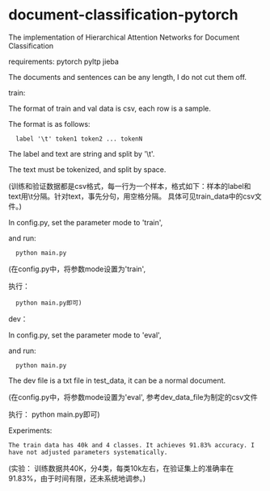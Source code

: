 # document-classification-pytorch
The implementation of Hierarchical Attention Networks for Document Classification

requirements:
  pytorch
  pyltp
  jieba

The documents and sentences can be any length, I do not cut them off.  

  
train:
  
  The format of train and val data is csv, each row is a sample.
  
  The format is as follows:
  
      label '\t' token1 token2 ... tokenN
      
  The label and text are string and split by '\t'.
  
  The text must be tokenized, and split by space.

  (训练和验证数据都是csv格式，每一行为一个样本，格式如下：样本的label和text用\t分隔。针对text，事先分句，用空格分隔。
  具体可见train_data中的csv文件。)
  
  In config.py, set the parameter mode to 'train',
  
  and run:
  
      python main.py
      
  (在config.py中，将参数mode设置为'train',
  
  执行：
  
      python main.py即可)


dev：

  In config.py, set the parameter mode to 'eval',
  
  and run:
  
      python main.py
      
  The dev file is a txt file in test_data, it can be a normal document.
  
  (在config.py中，将参数mode设置为'eval', 参考dev_data_file为制定的csv文件
  
  执行：
      python main.py即可)
      
Experiments:

    The train data has 40k and 4 classes. It achieves 91.83% accuracy. I have not adjusted parameters systematically.

(实验：
  训练数据共40K，分4类，每类10k左右，在验证集上的准确率在91.83%，由于时间有限，还未系统地调参。)
